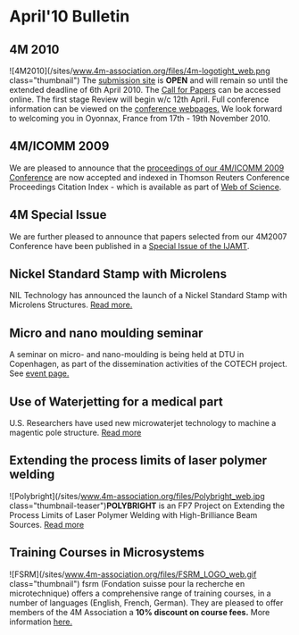 # April'10 Bulletin

<!--break-->
## 4M 2010


![4M2010](/sites/www.4m-association.org/files/4m-logotight_web.png class="thumbnail")
The [submission site](http://www.4m-association.org/conference/2010/Submission%20Guidelines) is **OPEN** and will remain so until the extended deadline of 6th April 2010. The [Call for Papers](/content/1st-Call-Papers) can be accessed online. The first stage Review will begin w/c 12th April. Full conference information can be viewed on the [conference webpages.](http://www.4m-association.org/conference/2010) We look forward to welcoming you in Oyonnax, France from 17th - 19th November 2010.  
  
## 4M/ICOMM 2009

We are pleased to announce that the [proceedings of our 4M/ICOMM 2009 Conference](http://eco.pepublishing.com/content/g837w8) are now accepted and indexed in Thomson Reuters Conference Proceedings Citation Index - which is available as part of [Web of Science](http://thomsonreuters.com/products_services/science/science_products/a-z/web_of_science).  
    
## 4M Special Issue

We are further pleased to announce that papers selected from our 4M2007 Conference have been published in a [Special Issue of the IJAMT](/content/4M-Special-Issue-IJAMT).  
  
## Nickel Standard Stamp with Microlens

NIL Technology has announced the launch of a Nickel Standard Stamp with Microlens Structures. [Read more.](/content/NILT-Announces-Launch-Nickel-Standard-Stamp-Microlens)
  
## Micro and nano moulding seminar

A seminar on micro- and nano-moulding is being held at DTU in Copenhagen, as part of the dissemination activities of the COTECH project. See [event page.](/event/Micro-nano-moulding-seminar)   
  
## Use of Waterjetting for a medical part

U.S. Researchers have used new microwaterjet technology to machine a magentic pole structure. [Read more](/content/Use-microwaterjetting-medical-part)  
  
## Extending the process limits of laser polymer welding

![Polybright](/sites/www.4m-association.org/files/Polybright_web.jpg class="thumbnail-teaser")**POLYBRIGHT** is an FP7 Project on Extending the Process Limits of Laser Polymer Welding with High-Brilliance Beam Sources. [Read more](/content/Extending-process-limits-laser-polymer-welding)  

## Training Courses in Microsystems

![FSRM](/sites/www.4m-association.org/files/FSRM_LOGO_web.gif class="thumbnail")
fsrm (Fondation suisse pour la recherche en microtechnique) offers a comprehensive range of training courses, in a number of languages (English, French, German). They are pleased to offer members of the 4M Association a <b>10% discount on course fees.</b> More information [here.](/content/fsrm-training-courses)